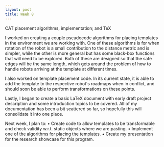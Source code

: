 ```yaml
---
layout: post
title: Week 8
---
```


CAT placement algorithms, implementation; and TeX

I worked on creating a couple pseudocode algorithms for placing templates in the environment we are working with. One of these algorithms is for when rotation of the robot is a small contribution to the distance metric and is simpler, while the other is more general but has some black-box functions that will need to be explored. Both of these are designed so that the safe edges will be the same length, which gets around the problem of how to handle robots arriving at the template at different times.

I also worked on template placement code. In its current state, it is able to add the template to the respective robot's roadmaps when in conflict, and should soon be able to perform transformations on these points.

Lastly, I began to create a basic LaTeX document with early draft project description and some introduction topics to be covered. All of my documentation has been a bit scattered so far, so hopefully this will consolidate it into one place.

Next week, I plan to:
• Create code to allow templates to be transformable and check validity w.r.t. static objects where we are pasting.
• Implement one of the algorithms for placing the templates.
• Create my presentation for the research showcase for this program.
